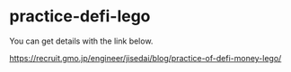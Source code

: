 # practice-defi-lego

You can get details with the link below.

https://recruit.gmo.jp/engineer/jisedai/blog/practice-of-defi-money-lego/
